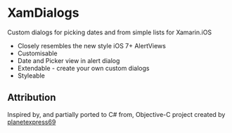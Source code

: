 # XamDialogs

Custom dialogs for picking dates and from simple lists for Xamarin.iOS

 * Closely resembles the new style iOS 7+ AlertViews
 * Customisable
 * Date and Picker view in alert dialog
 * Extendable - create your own custom dialogs
 * Styleable
 
## Attribution

Inspired by, and partially ported to C# from, Objective-C project created by [planetexpress69](https://github.com/planetexpress69/MKInputBoxView)
